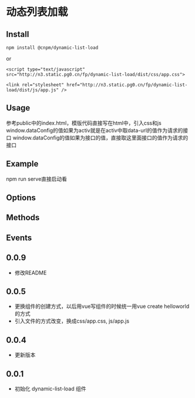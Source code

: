 # 动态列表加载

## Install

`npm install @cnpm/dynamic-list-load`

or

`<script type="text/javascript" src="http://n3.static.pg0.cn/fp/dynamic-list-load/dist/css/app.css">`

`<link rel="stylesheet" href="http://n3.static.pg0.cn/fp/dynamic-list-load/dist/js/app.js" />`

## Usage
参考public中的index.html，模版代码直接写在html中，引入css和js
window.dataConfig的值如果为activ就是在activ中取data-url的值作为请求的接口
window.dataConfig的值如果为接口的值，直接取这里面接口的值作为请求的接口
## Example

npm run serve直接启动看

## Options

## Methods

## Events

## 0.0.9

* 修改README

## 0.0.5

* 更换组件的创建方式，以后用vue写组件的时候统一用vue create helloworld的方式
* 引入文件的方式改变，换成css/app.css, js/app.js

## 0.0.4

* 更新版本

## 0.0.1

* 初始化 dynamic-list-load 组件
